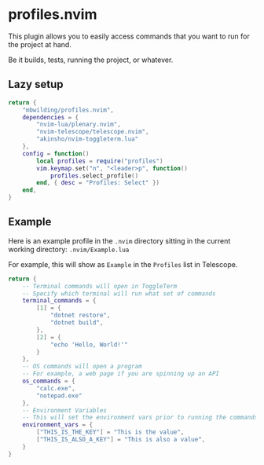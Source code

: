 # profiles.nvim

This plugin allows you to easily access commands that you want to run for the project at hand.

Be it builds, tests, running the project, or whatever.

## Lazy setup

```lua
return {
    "mbwilding/profiles.nvim",
    dependencies = {
        "nvim-lua/plenary.nvim",
        "nvim-telescope/telescope.nvim",
        "akinsho/nvim-toggleterm.lua"
    },
    config = function()
        local profiles = require("profiles")
        vim.keymap.set("n", "<leader>p", function()
            profiles.select_profile()
        end, { desc = "Profiles: Select" })
    end,
}
```

## Example

Here is an example profile in the `.nvim` directory sitting in the current working directory: `.nvim/Example.lua`

For example, this will show as `Example` in the `Profiles` list in Telescope.

```lua
return {
    -- Terminal commands will open in ToggleTerm
    -- Specify which terminal will run what set of commands
    terminal_commands = {
        [1] = {
            "dotnet restore",
            "dotnet build",
        },
        [2] = {
            "echo 'Hello, World!'"
        }
    },
    -- OS commands will open a program
    -- For example, a web page if you are spinning up an API
    os_commands = {
        "calc.exe",
        "notepad.exe"
    },
    -- Environment Variables
    -- This will set the environment vars prior to running the commands
    environment_vars = {
        ["THIS_IS_THE_KEY"] = "This is the value",
        ["THIS_IS_ALSO_A_KEY"] = "This is also a value",
    }
}
```
